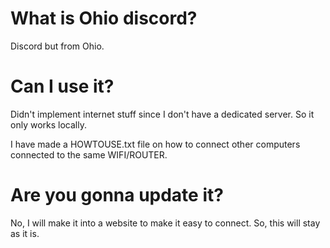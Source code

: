 # What is Ohio discord?

Discord but from Ohio.

# Can I use it?

Didn't implement internet stuff since I don't have a dedicated server. So it only works locally.

I have made a HOWTOUSE.txt file on how to connect other computers connected to the same WIFI/ROUTER.

# Are you gonna update it?

No, I will make it into a website to make it easy to connect. So, this will stay as it is.
